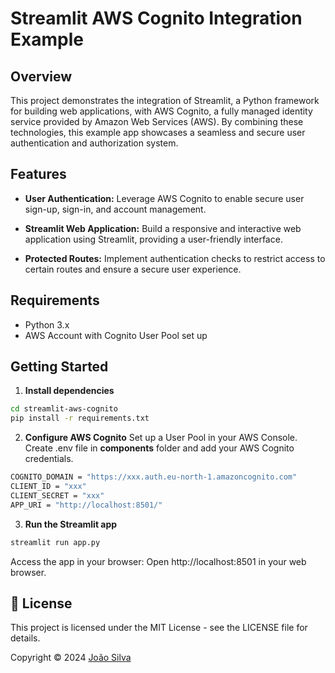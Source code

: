 # Streamlit AWS Cognito Integration Example

## Overview

This project demonstrates the integration of Streamlit, a Python framework for building web applications, with AWS Cognito, a fully managed identity service provided by Amazon Web Services (AWS). By combining these technologies, this example app showcases a seamless and secure user authentication and authorization system.

## Features

- **User Authentication:** Leverage AWS Cognito to enable secure user sign-up, sign-in, and account management.
  
- **Streamlit Web Application:** Build a responsive and interactive web application using Streamlit, providing a user-friendly interface.

- **Protected Routes:** Implement authentication checks to restrict access to certain routes and ensure a secure user experience.

## Requirements

- Python 3.x
- AWS Account with Cognito User Pool set up

## Getting Started

1.  **Install dependencies**
```bash
cd streamlit-aws-cognito
pip install -r requirements.txt
```

2.  **Configure AWS Cognito**
Set up a User Pool in your AWS Console.
Create .env file in **components** folder and add your AWS Cognito credentials.
```bash
COGNITO_DOMAIN = "https://xxx.auth.eu-north-1.amazoncognito.com"
CLIENT_ID = "xxx"
CLIENT_SECRET = "xxx"
APP_URI = "http://localhost:8501/"
```

3.  **Run the Streamlit app**
```bash
streamlit run app.py
```
Access the app in your browser:
Open http://localhost:8501 in your web browser.

## 📝 License

This project is licensed under the MIT License - see the LICENSE file for details.

Copyright © 2024 [João Silva](https://github.com/jptsantossilva)




